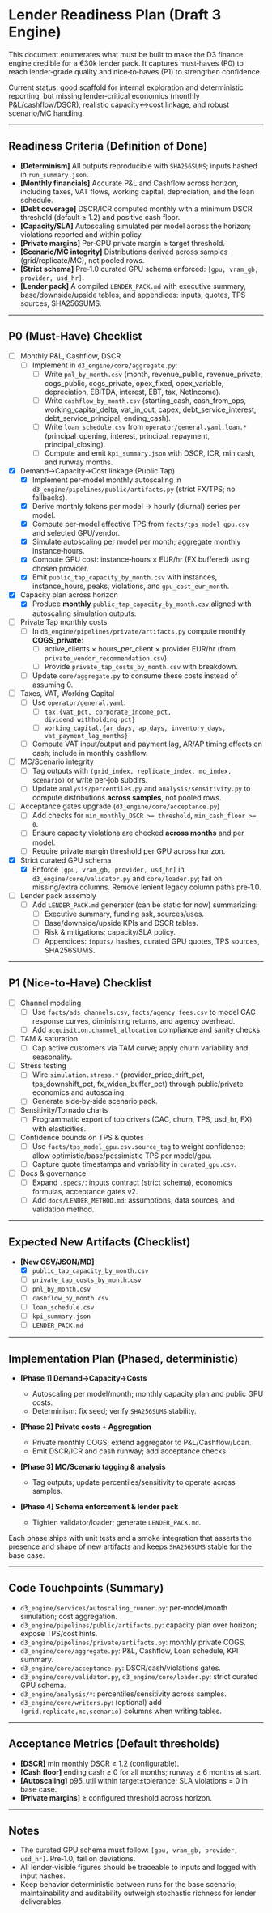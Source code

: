 # Lender Readiness Plan (Draft 3 Engine)

This document enumerates what must be built to make the D3 finance engine credible for a €30k lender pack. It captures must‑haves (P0) to reach lender‑grade quality and nice‑to‑haves (P1) to strengthen confidence.

Current status: good scaffold for internal exploration and deterministic reporting, but missing lender‑critical economics (monthly P&L/cashflow/DSCR), realistic capacity↔cost linkage, and robust scenario/MC handling.

---

## Readiness Criteria (Definition of Done)

- **[Determinism]** All outputs reproducible with `SHA256SUMS`; inputs hashed in `run_summary.json`.
- **[Monthly financials]** Accurate P&L and Cashflow across horizon, including taxes, VAT flows, working capital, depreciation, and the loan schedule.
- **[Debt coverage]** DSCR/ICR computed monthly with a minimum DSCR threshold (default ≥ 1.2) and positive cash floor.
- **[Capacity/SLA]** Autoscaling simulated per model across the horizon; violations reported and within policy.
- **[Private margins]** Per‑GPU private margin ≥ target threshold.
- **[Scenario/MC integrity]** Distributions derived across samples (grid/replicate/MC), not pooled rows.
- **[Strict schema]** Pre‑1.0 curated GPU schema enforced: `[gpu, vram_gb, provider, usd_hr]`.
- **[Lender pack]** A compiled `LENDER_PACK.md` with executive summary, base/downside/upside tables, and appendices: inputs, quotes, TPS sources, SHA256SUMS.

---

## P0 (Must‑Have) Checklist

- [ ] Monthly P&L, Cashflow, DSCR
  - [ ] Implement in `d3_engine/core/aggregate.py`:
    - [ ] Write `pnl_by_month.csv` (month, revenue_public, revenue_private, cogs_public, cogs_private, opex_fixed, opex_variable, depreciation, EBITDA, interest, EBT, tax, NetIncome).
    - [ ] Write `cashflow_by_month.csv` (starting_cash, cash_from_ops, working_capital_delta, vat_in_out, capex, debt_service_interest, debt_service_principal, ending_cash).
    - [ ] Write `loan_schedule.csv` from `operator/general.yaml.loan.*` (principal_opening, interest, principal_repayment, principal_closing).
    - [ ] Compute and emit `kpi_summary.json` with DSCR, ICR, min cash, and runway months.

- [x] Demand→Capacity→Cost linkage (Public Tap)
  - [x] Implement per‑model monthly autoscaling in `d3_engine/pipelines/public/artifacts.py` (strict FX/TPS; no fallbacks).
  - [x] Derive monthly tokens per model → hourly (diurnal) series per model.
  - [x] Compute per‑model effective TPS from `facts/tps_model_gpu.csv` and selected GPU/vendor.
  - [x] Simulate autoscaling per model per month; aggregate monthly instance‑hours.
  - [x] Compute GPU cost: instance‑hours × EUR/hr (FX buffered) using chosen provider.
  - [x] Emit `public_tap_capacity_by_month.csv` with instances, instance_hours, peaks, violations, and `gpu_cost_eur_month`.

- [x] Capacity plan across horizon
  - [x] Produce **monthly** `public_tap_capacity_by_month.csv` aligned with autoscaling simulation outputs.

- [ ] Private Tap monthly costs
  - [ ] In `d3_engine/pipelines/private/artifacts.py` compute monthly **COGS_private**:
    - [ ] active_clients × hours_per_client × provider EUR/hr (from `private_vendor_recommendation.csv`).
    - [ ] Provide `private_tap_costs_by_month.csv` with breakdown.
  - [ ] Update `core/aggregate.py` to consume these costs instead of assuming 0.

- [ ] Taxes, VAT, Working Capital
  - [ ] Use `operator/general.yaml`:
    - [ ] `tax.{vat_pct, corporate_income_pct, dividend_withholding_pct}`
    - [ ] `working_capital.{ar_days, ap_days, inventory_days, vat_payment_lag_months}`
  - [ ] Compute VAT input/output and payment lag, AR/AP timing effects on cash; include in monthly cashflow.

- [ ] MC/Scenario integrity
  - [ ] Tag outputs with `(grid_index, replicate_index, mc_index, scenario)` or write per‑job subdirs.
  - [ ] Update `analysis/percentiles.py` and `analysis/sensitivity.py` to compute distributions **across samples**, not pooled rows.

- [ ] Acceptance gates upgrade (`d3_engine/core/acceptance.py`)
  - [ ] Add checks for `min_monthly_DSCR >= threshold`, `min_cash_floor >= 0`.
  - [ ] Ensure capacity violations are checked **across months** and per model.
  - [ ] Require private margin threshold per GPU across horizon.

- [x] Strict curated GPU schema
  - [x] Enforce `[gpu, vram_gb, provider, usd_hr]` in `d3_engine/core/validator.py` and `core/loader.py`; fail on missing/extra columns. Remove lenient legacy column paths pre‑1.0.

- [ ] Lender pack assembly
  - [ ] Add `LENDER_PACK.md` generator (can be static for now) summarizing:
    - [ ] Executive summary, funding ask, sources/uses.
    - [ ] Base/downside/upside KPIs and DSCR tables.
    - [ ] Risk & mitigations; capacity/SLA policy.
    - [ ] Appendices: `inputs/` hashes, curated GPU quotes, TPS sources, SHA256SUMS.

---

## P1 (Nice‑to‑Have) Checklist

- [ ] Channel modeling
  - [ ] Use `facts/ads_channels.csv`, `facts/agency_fees.csv` to model CAC response curves, diminishing returns, and agency overhead.
  - [ ] Add `acquisition.channel_allocation` compliance and sanity checks.

- [ ] TAM & saturation
  - [ ] Cap active customers via TAM curve; apply churn variability and seasonality.

- [ ] Stress testing
  - [ ] Wire `simulation.stress.*` (provider_price_drift_pct, tps_downshift_pct, fx_widen_buffer_pct) through public/private economics and autoscaling.
  - [ ] Generate side‑by‑side scenario pack.

- [ ] Sensitivity/Tornado charts
  - [ ] Programmatic export of top drivers (CAC, churn, TPS, usd_hr, FX) with elasticities.

- [ ] Confidence bounds on TPS & quotes
  - [ ] Use `facts/tps_model_gpu.csv.source_tag` to weight confidence; allow optimistic/base/pessimistic TPS per model/gpu.
  - [ ] Capture quote timestamps and variability in `curated_gpu.csv`.

- [ ] Docs & governance
  - [ ] Expand `.specs/`: inputs contract (strict schema), economics formulas, acceptance gates v2.
  - [ ] Add `docs/LENDER_METHOD.md`: assumptions, data sources, and validation method.

---

## Expected New Artifacts (Checklist)

- **[New CSV/JSON/MD]**
  - [x] `public_tap_capacity_by_month.csv`
  - [ ] `private_tap_costs_by_month.csv`
  - [ ] `pnl_by_month.csv`
  - [ ] `cashflow_by_month.csv`
  - [ ] `loan_schedule.csv`
  - [ ] `kpi_summary.json`
  - [ ] `LENDER_PACK.md`

---

## Implementation Plan (Phased, deterministic)

- **[Phase 1] Demand→Capacity→Costs**
  - Autoscaling per model/month; monthly capacity plan and public GPU costs.
  - Determinism: fix seed; verify `SHA256SUMS` stability.

- **[Phase 2] Private costs + Aggregation**
  - Private monthly COGS; extend aggregator to P&L/Cashflow/Loan.
  - Emit DSCR/ICR and cash runway; add acceptance checks.

- **[Phase 3] MC/Scenario tagging & analysis**
  - Tag outputs; update percentiles/sensitivity to operate across samples.

- **[Phase 4] Schema enforcement & lender pack**
  - Tighten validator/loader; generate `LENDER_PACK.md`.

Each phase ships with unit tests and a smoke integration that asserts the presence and shape of new artifacts and keeps `SHA256SUMS` stable for the base case.

---

## Code Touchpoints (Summary)

- `d3_engine/services/autoscaling_runner.py`: per‑model/month simulation; cost aggregation.
- `d3_engine/pipelines/public/artifacts.py`: capacity plan over horizon; expose TPS/cost hints.
- `d3_engine/pipelines/private/artifacts.py`: monthly private COGS.
- `d3_engine/core/aggregate.py`: P&L, Cashflow, Loan schedule, KPI summary.
- `d3_engine/core/acceptance.py`: DSCR/cash/violations gates.
- `d3_engine/core/validator.py`, `d3_engine/core/loader.py`: strict curated GPU schema.
- `d3_engine/analysis/*`: percentiles/sensitivity across samples.
- `d3_engine/core/writers.py`: (optional) add `(grid,replicate,mc,scenario)` columns when writing tables.

---

## Acceptance Metrics (Default thresholds)

- **[DSCR]** min monthly DSCR ≥ 1.2 (configurable).
- **[Cash floor]** ending cash ≥ 0 for all months; runway ≥ 6 months at start.
- **[Autoscaling]** p95_util within target±tolerance; SLA violations = 0 in base case.
- **[Private margins]** ≥ configured threshold across horizon.

---

## Notes

- The curated GPU schema must follow: `[gpu, vram_gb, provider, usd_hr]`. Pre‑1.0, fail on deviations.
- All lender‑visible figures should be traceable to inputs and logged with input hashes.
- Keep behavior deterministic between runs for the base scenario; maintainability and auditability outweigh stochastic richness for lender deliverables.
